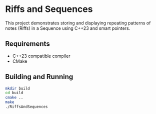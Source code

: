 # Riffs and Sequences

This project demonstrates storing and displaying repeating patterns of notes (Riffs) in a Sequence using C++23 and smart pointers.

## Requirements
- C++23 compatible compiler
- CMake

## Building and Running

```bash
mkdir build
cd build
cmake ..
make
./RiffsAndSequences